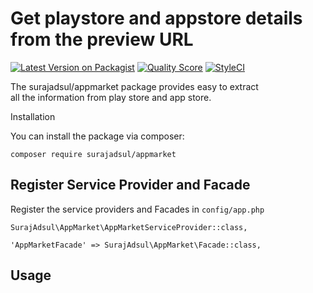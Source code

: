 
# Get playstore and appstore details from the preview URL  

[![Latest Version on Packagist](https://img.shields.io/packagist/v/surajadsul/appmarket.svg?style=flat-square)](https://packagist.org/packages/surajadsul/appmarket)
[![Quality Score](https://img.shields.io/scrutinizer/g/SurajAdsul/appmarket.svg?style=flat-square)](https://scrutinizer-ci.com/g/SurajAdsul/appmarket)
[![StyleCI](https://styleci.io/repos/134960447/shield)](https://styleci.io/repos/134960447)
  
  
The surajadsul/appmarket package provides easy to extract   
all the information from play store and app store.  
  
Installation  
  
You can install the package via composer:  

    composer require surajadsul/appmarket

## Register Service Provider and Facade

Register the service providers and Facades in  `config/app.php`

```
SurajAdsul\AppMarket\AppMarketServiceProvider::class,

```

```
'AppMarketFacade' => SurajAdsul\AppMarket\Facade::class,
```

## Usage


